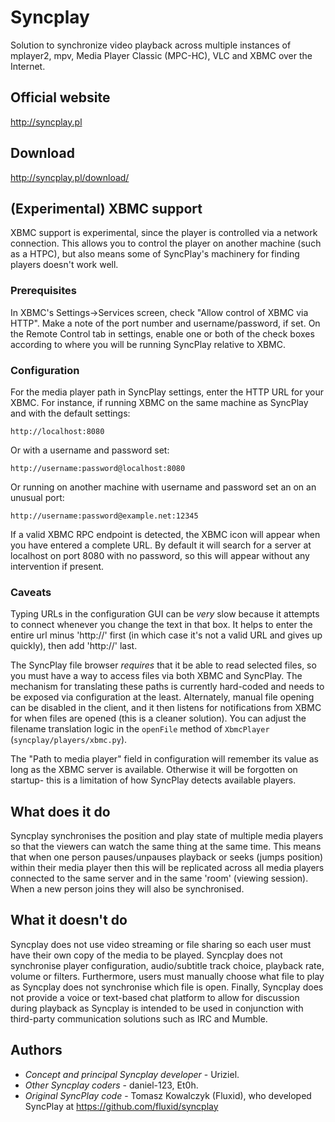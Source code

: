 #  Syncplay

Solution to synchronize video playback across multiple instances of mplayer2, mpv, Media Player Classic (MPC-HC), VLC and XBMC over the Internet.

## Official website
http://syncplay.pl

## Download
http://syncplay.pl/download/

## (Experimental) XBMC support

XBMC support is experimental, since the player is controlled via a network
connection. This allows you to control the player on another machine (such as
a HTPC), but also means some of SyncPlay's machinery for finding players
doesn't work well.

### Prerequisites

In XBMC's Settings->Services screen, check "Allow control of XBMC via HTTP".
Make a note of the port number and username/password, if set. On the
Remote Control tab in settings, enable one or both of the check boxes according
to where you will be running SyncPlay relative to XBMC.

### Configuration

For the media player path in SyncPlay settings, enter the HTTP URL for your
XBMC. For instance, if running XBMC on the same machine as SyncPlay and with
the default settings:

    http://localhost:8080

Or with a username and password set:

    http://username:password@localhost:8080

Or running on another machine with username and password set an on an unusual
port:

    http://username:password@example.net:12345

If a valid XBMC RPC endpoint is detected, the XBMC icon will appear when you
have entered a complete URL. By default it will search for a server at
localhost on port 8080 with no password, so this will appear without any
intervention if present.

### Caveats

Typing URLs in the configuration GUI can be *very* slow because it attempts to
connect whenever you change the text in that box. It helps to enter the entire
url minus 'http://' first (in which case it's not a valid URL and gives up
quickly), then add 'http://' last.

The SyncPlay file browser *requires* that it be able to read selected files,
so you must have a way to access files via both XBMC and SyncPlay. The
mechanism for translating these paths is currently hard-coded and needs to
be exposed via configuration at the least. Alternately, manual file opening
can be disabled in the client, and it then listens for notifications from
XBMC for when files are opened (this is a cleaner solution). You can adjust
the filename translation logic in the `openFile` method of `XbmcPlayer`
(`syncplay/players/xbmc.py`).

The "Path to media player" field in configuration will remember its value as
long as the XBMC server is available. Otherwise it will be forgotten on
startup- this is a limitation of how SyncPlay detects available players.

## What does it do

Syncplay synchronises the position and play state of multiple media players so that the viewers can watch the same thing at the same time.
This means that when one person pauses/unpauses playback or seeks (jumps position) within their media player then this will be replicated across all media players connected to the same server and in the same 'room' (viewing session).
When a new person joins they will also be synchronised.

## What it doesn't do

Syncplay does not use video streaming or file sharing so each user must have their own copy of the media to be played. Syncplay does not synchronise player configuration, audio/subtitle track choice, playback rate, volume or filters. Furthermore, users must manually choose what file to play as Syncplay does not synchronise which file is open. Finally, Syncplay does not provide a voice or text-based chat platform to allow for discussion during playback as Syncplay is intended to be used in conjunction with third-party communication solutions such as IRC and Mumble.

## Authors
* *Concept and principal Syncplay developer* - Uriziel.
* *Other Syncplay coders* - daniel-123, Et0h.
* *Original SyncPlay code* - Tomasz Kowalczyk (Fluxid), who developed SyncPlay at https://github.com/fluxid/syncplay
